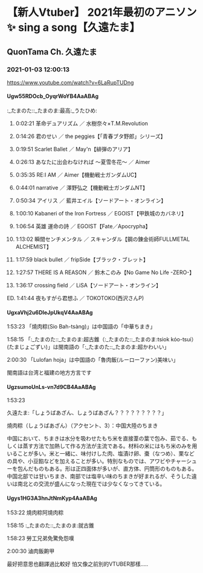 # 【新人Vtuber】 2021年最初のアニソン✨ sing a song【久遠たま】

## QuonTama Ch. 久遠たま

### 2021-01-03 12:00:13

https://www.youtube.com/watch?v=6LaRupTUDng

#### Ugw55RDOcb_OyqrWoYB4AaABAg

:_たまのた::_たまのま:最高:_うたひめ:



01. 0:02:21 革命デュアリズム ／ 水樹奈々×T.M.Revolution

02. 0:14:26 君のせい ／ the peggies【「青春ブタ野郎」シリーズ】

03. 0:19:51 Scarlet Ballet ／ May'n【緋弾のアリア】

04. 0:26:13 あなたに出会わなければ ～夏雪冬花～ ／ Aimer

05. 0:35:35 RE:I AM ／ Aimer【機動戦士ガンダムUC】

06. 0:44:01 narrative ／ 澤野弘之【機動戦士ガンダムNT】

07. 0:50:34 アイリス ／ 藍井エイル【ソードアート・オンライン】

08. 1:00:10 Kabaneri of the Iron Fortress ／ EGOIST【甲鉄城のカバネリ】

09. 1:06:54 英雄 運命の詩 ／ EGOIST【Fate／Apocrypha】

10. 1:13:02 瞬間センチメンタル ／ スキャンダル【鋼の錬金術師FULLMETAL ALCHEMIST】

11. 1:17:59 black bullet ／ fripSide【ブラック・ブレット】

12. 1:27:57 THERE IS A REASON ／ 鈴木このみ【No Game No Life -ZERO-】

13. 1:36:17 crossing field ／ LiSA【ソードアート・オンライン】

ED. 1:41:44 夜もすがら君想ふ ／ TOKOTOKO(西沢さんP)



#### UgxaVhj2u6DIeJpUkqV4AaABAg

1:53:23 「燒肉粽(Sio Bah-tsàng)」は中国語の「中華ちまき」

1:58:15 「:_たまのた::_たまのま:超古錐（:_たまのた::_たまのま:tsiok kóo-tsui）(たまじょごずい)」は閩南語の「:_たまのた::_たまのま:超かわいい」

2:00:30 「Lulofan hoja」は中国語の「魯肉飯(ルーローファン)美味い」



閩南語は台湾と福建の地方方言です



#### UgzsumoUnLs-vn7d9CB4AaABAg

1:53:23

久遠たま:「しょうばあざん、しょうばあざん？？？？？？？？？」



燒肉粽（しょうばあざん）（アクセント、3）：中国大陸のちまき



中国において、ちまきは水分を吸わせたもち米を直接葦の葉で包み、茹でる、もしくは蒸す方法で加熱して作る方法が主流である。材料の米にはもち米のみを用いることが多い。米と一緒に、味付けした肉、塩漬け卵、棗（なつめ）、栗などの具や、小豆餡などを加えることが多い。特別なものでは、アワビやチャーシューを包んだものもある。形は正四面体が多いが、直方体、円筒形のものもある。中国北部では甘いちまき、南部では塩辛い味のちまきが好まれるが、そうした違いは南北との交流が盛んになった現在では少なくなってきている。



#### Ugys1HG3A3hnJtNmKyp4AaABAg

1:53:22 燒肉粽阿燒肉粽 

1:58:15 :_たまのた::_たまのま:就古錐

1:58:23 勞工兄弟免驚免怨嘆 

2:00:30 滷肉飯齁甲



最好把意思也翻譯過比較好  怕又像之前別的VTUBER那樣.....

